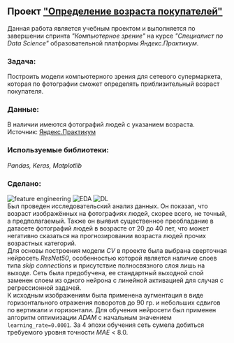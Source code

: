 ## Проект ["Определение возраста покупателей"](https://github.com/maresin/yandex_practicum/blob/main/Age%20Determination/faces_notebook.ipynb)
Данная работа является учебным проектом и выполняется по завершении спринта _"Компьютерное зрение"_ на курсе _"Специалист по Data Science"_ образовательной платформы _Яндекс.Практикум_.  
### Задача:  
Построить модели компьютерного зрения для сетевого супермаркета, которая по фотографии сможет определять приблизительный возраст покупателя.
### Данные:  
В наличии имеются фотографий людей с указанием возраста.  
Источник: [Яндекс.Практикум](https://practicum.yandex.ru/data-scientist/)
### Используемые библиотеки:  
*Pandas, Keras, Matplotlib*
### Сделано:
![feature engineering](https://img.shields.io/badge/-feature--engineering-C5D8F1?style=flat) ![EDA](https://img.shields.io/badge/-EDA-F8FBAC?style=flat) ![DL](https://img.shields.io/badge/-DL-F8C1AF?style=flat)  
Был проведен исследовательский анализ данных. Он показал, что возраст изображённых на фотографиях людей, скорее всего, не точный, а предполагаемый. Также он выявил существенное преобладание в датасете фотографий людей в возрасте от 20 до 40 лет, что может негативно сказаться на прогнозировании возраста людей прочих возрастных категорий.  
Для основы построения модели _CV_ в проекте была выбрана сверточная нейросеть _ResNet50_, особенностью которой является наличие слоев типа _skip connections_ и присутствие полносвязного слоя лишь на выходе. Сеть была предобучена, ее стандартный выходной слой заменен слоем из одного нейрона с линейной активацией для случая с регрессионной задачей.  
К исходным изображениям была применена аугментация в виде горизонтального отражения поворотов до 90 гр. и небольших сдвигов по вертикали и горизонтали. Для обучения нейросети был применен алгоритм оптимизации _ADAM_ c начальным значением `learning_rate=0.0001`. За 4 эпохи обучения сеть сумела добиться требуемого уровня точности _MAE_ < 8.0.
